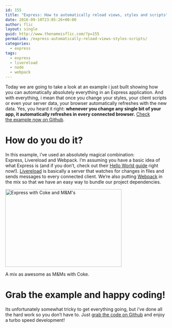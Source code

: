 ```yaml
---
id: 155
title: "Express: How to automatically reload views, styles and scripts"
date: 2016-09-10T23:05:26+00:00
author: flic
layout: single
guid: http://www.thenameisflic.com/?p=155
permalink: /express-automatically-reload-views-styles-scripts/
categories:
  - express
tags:
  - express
  - livereload
  - node
  - webpack
---
```


Today we are going to take a look at an example i just built showing how you can automatically absolutely everything in an Express application. And with everything, i mean that once you change your styles, your client scripts or even your server data, your browser automatically refreshes with the new data. Yes, you heard it right: **whenever you change any single bit of your app, it automatically refreshes in every connected browser.** [Check the example now on Github](https://github.com/flicsl/express-example-hot-reload-everything).

# How do you do it?

In this example, i&#8217;ve used an absolutely magical combination: Express, Livereload and Webpack. I&#8217;m assuming you have a basic idea of what Express is (and if you don&#8217;t, check out their [Hello World guide](https://expressjs.com/en/starter/hello-world.html) right now!). [Livereload](https://www.npmjs.com/package/live-reload) is basically a server that watches for changes in files and sends messages to every connected client. We&#8217;re also putting [Webpack](https://webpack.github.io/) in the mix so that we have an easy way to bundle our project dependencies.

<div id="attachment_156" style="width: 373px" class="wp-caption aligncenter">
  <img class="wp-image-156 " src="http://104.236.4.255/wp-content/uploads/2016/09/10X7N1QVZL-300x200.jpg" alt="Express with Coke and M&M's" width="363" height="242" />
  
  <p class="wp-caption-text">
    A mix as awesome as M&Ms with Coke.
  </p>
</div>

# Grab the example and happy coding!

Its unfortunately somewhat tricky to get everything going, but i&#8217;ve done all the hard work so you don&#8217;t have to. Just [grab the code on Github](https://github.com/flicsl/express-example-hot-reload-everything) and enjoy a turbo speed development!
